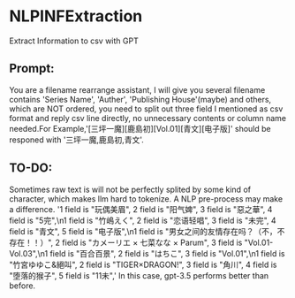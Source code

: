 # NLPINFExtraction
Extract Information to csv with GPT  
## Prompt:  
You are a filename rearrange assistant, I will give you several filename contains 'Series Name', 'Auther', 'Publishing House'(maybe) and others, which are NOT ordered, you need to split out three field I mentioned as csv format and reply csv line directly, no unnecessary contents or column name needed.For Example,'[三坪一魔][鹿島初][Vol.01][青文][电子版]' should be responed with '三坪一魔,鹿島初,青文'.
## TO-DO:  
Sometimes raw text is will not be perfectly splited by some kind of character, which makes llm hard to tokenize. A NLP pre-process may make a difference.
'1 field is "玩偶美眉", 2 field is "阳气婢", 3 field is "惡之華", 4 field is "5完",\n1 field is "竹嶋えく", 2 field is "恋语轻唱", 3 field is "未完", 4 field is "青文", 5 field is "电子版",\n1 field is "男女之间的友情存在吗？（不，不存在！！）", 2 field is "カメーリエ × 七菜なな × Parum", 3 field is "Vol.01-Vol.03",\n1 field is "百合百景", 2 field is "はちこ", 3 field is "Vol.01",\n1 field is "竹宮ゆゆこ&絕叫", 2 field is "TIGER×DRAGON!", 3 field is "角川", 4 field is "堕落的猴子", 5 field is "11未",'
In this case, gpt-3.5 performs better than before.
